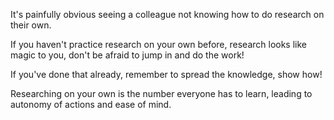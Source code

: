 It's painfully obvious seeing a colleague not knowing how to do research on their own.

If you haven't practice research on your own before, research looks like magic to you, don't be afraid to jump in and do the work!

If you've done that already, remember to spread the knowledge, show how!

Researching on your own is the number everyone has to learn, leading to autonomy of actions and ease of mind.